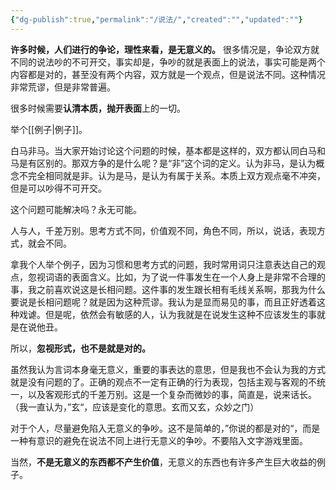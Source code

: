 ```yaml
---
{"dg-publish":true,"permalink":"/说法/","created":"","updated":""}
---
```



**许多时候，人们进行的争论，理性来看，是无意义的。**
很多情况是，争论双方就不同的说法吵的不可开交，事实却是，争吵的就是表面上的说法，事实可能是两个内容都是对的，甚至没有两个内容，双方就是一个观点，但是说法不同。这种情况非常荒谬，但是非常普遍。

很多时候需要**认清本质，抛开表面**上的一切。

举个[[例子\|例子]]。

白马非马。当大家开始讨论这个问题的时候，基本都是这样的，双方都认同白马和马是有区别的。那双方争的是什么呢？是“非”这个词的定义。认为非马，是认为概念不完全相同就是非。认为是马，是认为有属于关系。本质上双方观点毫不冲突，但是可以吵得不可开交。

这个问题可能解决吗？永无可能。

人与人，千差万别。思考方式不同，价值观不同，角色不同，所以，说话，表现方式，就会不同。

拿我个人举个例子，因为习惯和思考方式的问题，我时常用词只注意表达自己的观点，忽视词语的表面含义。比如，为了说一件事发生在一个人身上是非常不合理的事，我之前喜欢说这是长相问题。这件事的发生跟长相有毛线关系啊，那我为什么要说是长相问题呢？就是因为这种荒谬。我认为是显而易见的事，而且正好透着这种戏谑。但是呢，依然会有敏感的人，认为我就是在说发生这种不应该发生的事就是在说他丑。

所以，**忽视形式，也不是就是对的。**

虽然我认为言词本身毫无意义，重要的事表达的意思，但是我也不会认为我的方式就是没有问题的了。正确的观点不一定有正确的行为表现，包括主观与客观的不统一，以及客观形式的千差万别。这是一个复杂而微妙的事，简直是，说来话长。（我一直认为，”玄“，应该是变化的意思。玄而又玄，众妙之门）

对于个人，尽量避免陷入无意义的争吵。这不是简单的，”你说的都是对的“，而是一种有意识的避免在说法不同上进行无意义的争吵。不要陷入文字游戏里面。

当然，**不是无意义的东西都不产生价值**，无意义的东西也有许多产生巨大收益的例子。
